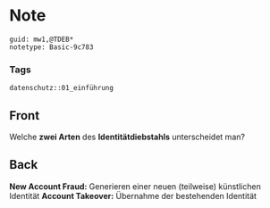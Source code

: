 # Note
```
guid: mw1,@TDEB*
notetype: Basic-9c783
```

### Tags
```
datenschutz::01_einführung
```

## Front
Welche <b>zwei Arten</b> des <b>Identitätdiebstahls</b>
unterscheidet man?

## Back
<b>New Account Fraud:</b> Generieren einer neuen (teilweise)
künstlichen Identität <b>Account Takeover:</b> Übernahme der
bestehenden Identität
